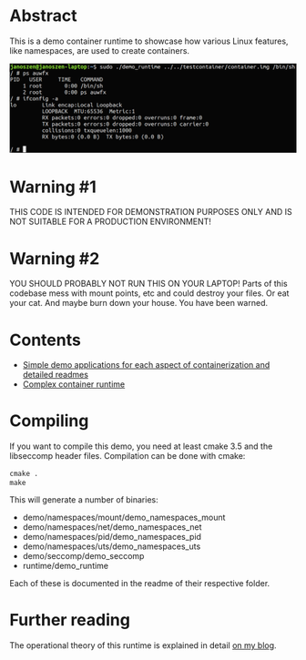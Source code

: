 # Abstract

This is a demo container runtime to showcase how various Linux features, like namespaces, are used to create containers.

![](screenshot.png)

# Warning #1

THIS CODE IS INTENDED FOR DEMONSTRATION PURPOSES ONLY AND IS NOT SUITABLE FOR A PRODUCTION ENVIRONMENT!

# Warning #2

YOU SHOULD PROBABLY NOT RUN THIS ON YOUR LAPTOP! Parts of this codebase mess with mount points, etc and could destroy
your files. Or eat your cat. And maybe burn down your house. You have been warned.

# Contents

- [Simple demo applications for each aspect of containerization and detailed readmes](demo)
- [Complex container runtime](runtime)

# Compiling

If you want to compile this demo, you need at least cmake 3.5 and the libseccomp header files. Compilation can be done
with cmake:

```
cmake .
make
```

This will generate a number of binaries:

- demo/namespaces/mount/demo_namespaces_mount
- demo/namespaces/net/demo_namespaces_net
- demo/namespaces/pid/demo_namespaces_pid
- demo/namespaces/uts/demo_namespaces_uts
- demo/seccomp/demo_seccomp
- runtime/demo_runtime

Each of these is documented in the readme of their respective folder.

# Further reading

The operational theory of this runtime is explained in detail [on my blog](https://pasztor.at/blog/under-the-hood-of-docker).
